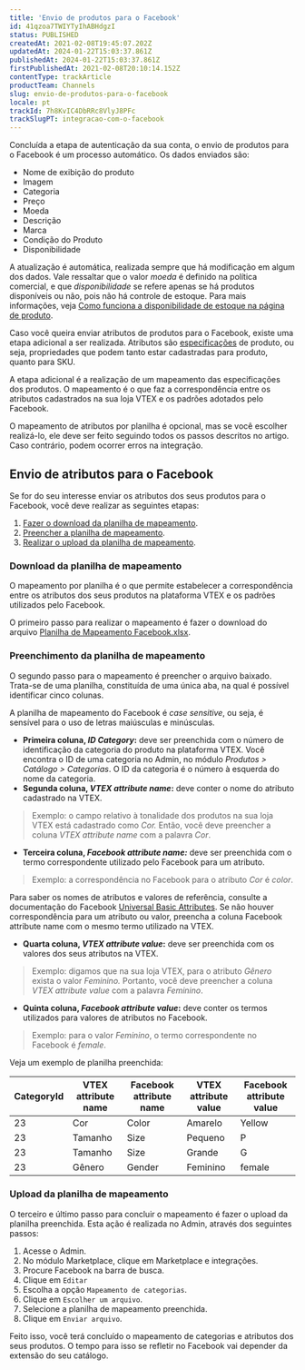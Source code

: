 ```yaml
---
title: 'Envio de produtos para o Facebook'
id: 41qzoa7TWIYTyIhABHdgzI
status: PUBLISHED
createdAt: 2021-02-08T19:45:07.202Z
updatedAt: 2024-01-22T15:03:37.861Z
publishedAt: 2024-01-22T15:03:37.861Z
firstPublishedAt: 2021-02-08T20:10:14.152Z
contentType: trackArticle
productTeam: Channels
slug: envio-de-produtos-para-o-facebook
locale: pt
trackId: 7h8KvIC4DbRRc8VlyJ8PFc
trackSlugPT: integracao-com-o-facebook
---
```


Concluída a etapa de autenticação da sua conta, o envio de produtos para o Facebook é um processo automático. Os dados enviados são:

- Nome de exibição do produto
- Imagem
- Categoria
- Preço
- Moeda
- Descrição
- Marca
- Condição do Produto
- Disponibilidade

A atualização é automática, realizada sempre que há modificação em algum dos dados. Vale ressaltar que o valor _moeda_ é definido na política comercial, e que _disponibilidade_ se refere apenas se há produtos disponíveis ou não, pois não há controle de estoque. Para mais informações, veja [Como funciona a disponibilidade de estoque na página de produto](https://help.vtex.com/pt/tutorial/como-funciona-a-disponibilidade-de-estoque-na-pagina-de-produto--gyVfuG5dTyUyGA02iiU0y).

Caso você queira enviar atributos de produtos para o Facebook, existe uma etapa adicional a ser realizada. Atributos são [especificações](https://help.vtex.com/pt/tracks/catalogo-101--5AF0XfnjfWeopIFBgs3LIQ/2NQoBv8m4Yz3oQaLgDRagP) de produto, ou seja, propriedades que podem tanto estar cadastradas para produto, quanto para SKU.

A etapa adicional é a realização de um mapeamento das especificações dos produtos. O mapeamento é o que faz a correspondência entre os atributos cadastrados na sua loja VTEX e os padrões adotados pelo Facebook.

<div class="alert alert-warning">
O mapeamento de atributos por planilha é opcional,  mas se você escolher realizá-lo, ele deve ser feito seguindo todos os passos descritos no artigo. Caso contrário, podem ocorrer erros na integração.
</div>

## Envio de atributos para o Facebook

Se for do seu interesse enviar os atributos dos seus produtos para o Facebook, você deve realizar as seguintes etapas:

1. [Fazer o download da planilha de mapeamento](#download-da-planilha-de-mapeamento).
2. [Preencher a planilha de mapeamento](#preenchimento-da-planilha-de-mapeamento).
3. [Realizar o upload da planilha de mapeamento](#upload-da-planilha-de-mapeamento).

### Download da planilha de mapeamento

O mapeamento por planilha é o que permite estabelecer a correspondência entre os atributos dos seus produtos na plataforma VTEX e os padrões utilizados pelo Facebook.

O primeiro passo para realizar o mapeamento é fazer o download do arquivo [Planilha de Mapeamento Facebook.xlsx](https://drive.google.com/uc?export=download&id=1XD8AO0VEzLXxmb8yjjkFQCNce1IfufkN).

### Preenchimento da planilha de mapeamento

O segundo passo para o mapeamento é preencher o arquivo baixado. Trata-se de uma planilha, constituída de uma única aba, na qual é possível identificar cinco colunas.

<div class="alert alert-info">
A planilha de mapeamento do Facebook é <i>case sensitive</i>, ou seja, é sensível para o uso de letras maiúsculas e minúsculas.
</div>

- **Primeira coluna, _ID Category_:** deve ser preenchida com o número de identificação da categoria do produto na plataforma VTEX. Você encontra o ID de uma categoria no Admin, no módulo _Produtos > Catálogo > Categorias_. O ID da categoria é o número à esquerda do nome da categoria.
- **Segunda coluna, _VTEX attribute name_:** deve conter o nome do atributo cadastrado na VTEX.
> Exemplo: o campo relativo à tonalidade dos produtos na sua loja VTEX está cadastrado como _Cor._ Então, você deve preencher a coluna  _VTEX attribute name_ com a palavra _Cor_.

- **Terceira coluna, _Facebook attribute name:_** deve ser preenchida com o termo correspondente utilizado pelo Facebook para um atributo.
> Exemplo: a correspondência no Facebook para o atributo _Cor_ é _color_.

  <div class="alert alert-info">
Para saber os nomes de atributos e valores de referência, consulte a documentação do Facebook <a href="https://developers.facebook.com/docs/commerce-platform/catalog/fields?locale=pt_BR#universal-basic-attributes">Universal Basic Attributes</a>. Se não houver correspondência para um atributo ou valor, preencha a coluna Facebook attribute name com o mesmo termo utilizado na VTEX.
</div>

- **Quarta coluna, _VTEX attribute value_:** deve ser preenchida com os valores dos seus atributos na VTEX.
> Exemplo: digamos que na sua loja VTEX, para o atributo _Gênero_ exista o valor _Feminino._ Portanto, você deve preencher a coluna _VTEX attribute value_ com a palavra _Feminino_.

- **Quinta coluna, _Facebook attribute value_:** deve conter os termos utilizados para valores de atributos no Facebook.
> Exemplo: para o valor _Feminino_, o termo correspondente no Facebook é _female_.

Veja um exemplo de planilha preenchida:

| **CategoryId** | **VTEX attribute name** | **Facebook attribute name** | **VTEX attribute value** | **Facebook attribute value** | 
| ---------- | ---------- | ---------- | ---------- | ---------- | 
| 23 | Cor | Color | Amarelo | Yellow |
| 23 | Tamanho | Size | Pequeno | P |
| 23 | Tamanho | Size | Grande | G |
| 23 | Gênero | Gender | Feminino | female |

### Upload da planilha de mapeamento

O terceiro e último passo para concluir o mapeamento é fazer o upload da planilha preenchida. Esta ação é realizada no Admin, através dos seguintes passos:

1. Acesse o Admin.
2. No módulo Marketplace, clique em Marketplace e integrações.
4. Procure Facebook na barra de busca.
5. Clique em `Editar`
6. Escolha a opção `Mapeamento de categorias`.
7. Clique em `Escolher um arquivo`.
8. Selecione a planilha de mapeamento preenchida.
9. Clique em `Enviar arquivo`.

Feito isso, você terá concluído o mapeamento de categorias e atributos dos seus produtos. O tempo para isso se refletir no Facebook vai depender da extensão do seu catálogo.
